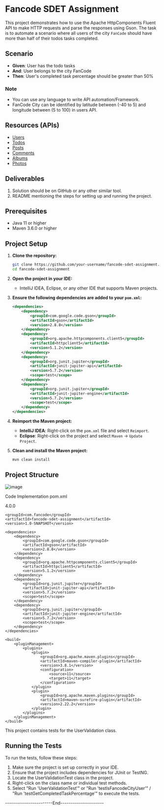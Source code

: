 # Fancode SDET Assignment

This project demonstrates how to use the Apache HttpComponents Fluent API to make HTTP requests and parse the responses using Gson. The task is to automate a scenario where all users of the city `FanCode` should have more than half of their todos tasks completed.

## Scenario

- **Given**: User has the todo tasks
- **And**: User belongs to the city FanCode
- **Then**: User's completed task percentage should be greater than 50%

### Note

- You can use any language to write API automation/Framework.
- FanCode City can be identified by latitude between (-40 to 5) and longitude between (5 to 100) in users API.

## Resources (APIs)

- [Users](http://jsonplaceholder.typicode.com/users)
- [Todos](http://jsonplaceholder.typicode.com/todos)
- [Posts](http://jsonplaceholder.typicode.com/posts)
- [Comments](http://jsonplaceholder.typicode.com/comments)
- [Albums](http://jsonplaceholder.typicode.com/albums)
- [Photos](http://jsonplaceholder.typicode.com/photos)

## Deliverables

1. Solution should be on GitHub or any other similar tool.
2. README mentioning the steps for setting up and running the project.

## Prerequisites

- Java 11 or higher
- Maven 3.6.0 or higher

## Project Setup

1. **Clone the repository:**

    ```sh
    git clone https://github.com/your-username/fancode-sdet-assignment.git
    cd fancode-sdet-assignment
    ```

2. **Open the project in your IDE:**

    - IntelliJ IDEA, Eclipse, or any other IDE that supports Maven projects.

3. **Ensure the following dependencies are added to your `pom.xml`:**

    ```xml
    <dependencies>
        <dependency>
            <groupId>com.google.code.gson</groupId>
            <artifactId>gson</artifactId>
            <version>2.8.8</version>
        </dependency>
        <dependency>
            <groupId>org.apache.httpcomponents.client5</groupId>
            <artifactId>httpclient5</artifactId>
            <version>5.1.2</version>
        </dependency>
        <dependency>
            <groupId>org.junit.jupiter</groupId>
            <artifactId>junit-jupiter-api</artifactId>
            <version>5.7.2</version>
            <scope>test</scope>
        </dependency>
        <dependency>
            <groupId>org.junit.jupiter</groupId>
            <artifactId>junit-jupiter-engine</artifactId>
            <version>5.7.2</version>
            <scope>test</scope>
        </dependency>
    </dependencies>
    ```

4. **Reimport the Maven project:**

    - **IntelliJ IDEA**: Right-click on the `pom.xml` file and select `Reimport`.
    - **Eclipse**: Right-click on the project and select `Maven` -> `Update Project`.

5. **Clean and install the Maven project:**

    ```sh
    mvn clean install
    ```

## Project Structure





![image](https://github.com/lokhandemahender/-Fancode-SDET-Assignment/assets/58061126/12055a3e-90c9-408b-8881-1ab6b293db7c)


Code Implementation
pom.xml

<project xmlns="http://maven.apache.org/POM/4.0.0"
         xmlns:xsi="http://www.w3.org/2001/XMLSchema-instance"
         xsi:schemaLocation="http://maven.apache.org/POM/4.0.0 http://maven.apache.org/xsd/maven-4.0.0.xsd">
    <modelVersion>4.0.0</modelVersion>

    <groupId>com.fancode</groupId>
    <artifactId>fancode-sdet-assignment</artifactId>
    <version>1.0-SNAPSHOT</version>

    <dependencies>
        <dependency>
            <groupId>com.google.code.gson</groupId>
            <artifactId>gson</artifactId>
            <version>2.8.8</version>
        </dependency>
        <dependency>
            <groupId>org.apache.httpcomponents.client5</groupId>
            <artifactId>httpclient5</artifactId>
            <version>5.1.2</version>
        </dependency>
        <dependency>
            <groupId>org.junit.jupiter</groupId>
            <artifactId>junit-jupiter-api</artifactId>
            <version>5.7.2</version>
            <scope>test</scope>
        </dependency>
        <dependency>
            <groupId>org.junit.jupiter</groupId>
            <artifactId>junit-jupiter-engine</artifactId>
            <version>5.7.2</version>
            <scope>test</scope>
        </dependency>
    </dependencies>

    <build>
        <pluginManagement>
            <plugins>
                <plugin>
                    <groupId>org.apache.maven.plugins</groupId>
                    <artifactId>maven-compiler-plugin</artifactId>
                    <version>3.8.1</version>
                    <configuration>
                        <source>11</source>
                        <target>11</target>
                    </configuration>
                </plugin>
                <plugin>
                    <groupId>org.apache.maven.plugins</groupId>
                    <artifactId>maven-surefire-plugin</artifactId>
                    <version>2.22.2</version>
                </plugin>
            </plugins>
        </pluginManagement>
    </build>
</project>


This project contains tests for the UserValidation class.

## Running the Tests

To run the tests, follow these steps:

1. Make sure the project is set up correctly in your IDE.
2. Ensure that the project includes dependencies for JUnit or TestNG.
3. Locate the UserValidationTest class in the project.
4. Right-click on the class name or individual test methods.
5. Select "Run 'UserValidationTest'" or "Run 'testIsFancodeCityUser'" / "Run 'testGetCompletedTaskPercentage'" to execute the tests.

------------------------End---------------------- 

